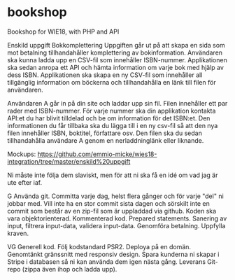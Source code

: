 # bookshop
Bookshop for WIE18, with PHP and API

Enskild uppgift
Bokkomplettering
Uppgiften går ut på att skapa en sida som mot betalning tillhandahåller komplettering av bokinformation. Användaren ska kunna ladda upp en CSV-fil som innehåller ISBN-nummer. Applikationen ska sedan anropa ett API och hämta information om varje bok med hjälp av dess ISBN. Applikationen ska skapa en ny CSV-fil som innehåller all tillgänglig information om böckerna och tillhandahålla en länk till filen för användaren.

Användaren A går in på din site och laddar upp sin fil. Filen innehåller ett par rader med ISBN-nummer. För varje nummer ska din applikation kontakta API:et du har blivit tilldelad och be om information för det ISBN:et. Den informationen du får tillbaka ska du lägga till i en ny csv-fil så att den nya filen innehåller ISBN, boktitel, författare osv. Den filen ska du sedan tillhandahålla användare A genom en nerladdninglänk eller liknande.

Mockups: https://github.com/emmio-micke/wies18-integration/tree/master/enskild%20uppgift

Ni måste inte följa dem slaviskt, men för att ni ska få en idé om vad jag är ute efter iaf.

G
Använda git. Committa varje dag, helst flera gånger och för varje "del" ni jobbar med. Vill inte ha en stor commit sista dagen och sörskilt inte en commit som består av en zip-fil som är uppladdad via github.
Koden ska vara objektorienterad.
Kommenterad kod.
Prepared statements.
Sanering av input, filtrera input-data, validera input-data.
Genomföra betalning.
Uppfylla kraven.

VG
Generell kod.
Följ kodstandard PSR2.
Deploya på en domän.
Genomtänkt gränssnitt med responsiv design.
Spara kunderna ni skapar i Stripe i databasen så ni kan använda dem igen nästa gång.
Leverans
Git-repo (zippa även ihop och ladda upp).
